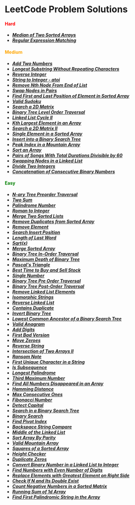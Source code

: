 # LeetCode Problem Solutions

<h4 style="color:red">Hard</h4>

-   **_[Median of Two Sorted Arrays](https://github.com/Razeen-Shaikh/leetcode/tree/main/solutions/median-of-two-sorted-arrays)_**
-   **_[Regular Expression Matching](https://github.com/Razeen-Shaikh/leetcode/tree/main/solutions/regular-expression-matching)_**

<h4 style="color:orange">Medium</h4>

-   **_[Add Two Numbers](https://github.com/Razeen-Shaikh/leetcode/tree/main/solutions/add-two-numbers)_**
-   **_[Longest Substring Without Repeating Characters](https://github.com/Razeen-Shaikh/leetcode/tree/main/solutions/longest-substring-without-repeating-characters)_**
-   **_[Reverse Integer](https://github.com/Razeen-Shaikh/leetcode/tree/main/solutions/reverse-integer)_**
-   **_[String to Integer - atoi](https://github.com/Razeen-Shaikh/leetcode/tree/main/solutions/string-to-integer)_**
-   **_[Remove Nth Node From End of List](https://github.com/Razeen-Shaikh/leetcode/tree/main/solutions/remove-nth-node-from-end-of-list)_**
-   **_[Swap Nodes in Pairs](https://github.com/Razeen-Shaikh/leetcode/tree/main/solutions/swap-nodes-in-pairs)_**
-   **_[Find First and Last Position of Element in Sorted Array](https://github.com/Razeen-Shaikh/leetcode/tree/main/solutions/find-first-and-last-position-of-element)_**
-   **_[Valid Sudoku](https://github.com/Razeen-Shaikh/leetcode/tree/main/solutions/valid-sudoku)_**
-   **_[Search a 2D Matrix](https://github.com/Razeen-Shaikh/leetcode/tree/main/solutions/search-a-2d-matrix)_**
-   **_[Binary Tree Level Order Traversal](https://github.com/Razeen-Shaaikh/leetcode/tree/main/solutions/binary-tree-level-order-traversal)_**
-   **_[Linked List Cycle II](https://github.com/Razeen-Shaikh/leetcode/tree/main/solutions/linked-list-cycle-ii)_**
-   **_[Kth Largest Element in an Array](https://github.com/Razeen-Shaikh/leetcode/tree/main/solutions/kth-largest-element-in-an-array)_**
-   **_[Search a 2D Matrix II](https://github.com/Razeen-Shaikh/leetcode/tree/main/solutions/search-a-2d-matrix-ii)_**
-   **_[Single Element in a Sorted Array](https://github.com/Razeen-Shaikh/leetcode/tree/main/solutions/single-element-in-a-sorted-array)_**
-   **_[Insert into a Binary Search Tree](https://github.com/Razeen-Shaikh/leetcode/tree/main/solutions/insert-into-a-binary-search-tree)_**
-   **_[Peak Index in a Mountain Array](https://github.com/Razeen-Shaikh/leetcode/tree/main/solutions/peak-index-in-a-mountain-array)_**
-   **_[Sort an Array](https://github.com/Razeen-Shaikh/leetcode/tree/main/solutions/sort-an-array)_**
-   **_[Pairs of Songs With Total Durations Divisible by 60](https://github.com/Razeen-Shaikh/leetcode/tree/main/solutions/pairs-of-a-sorted-array)_**
-   **_[Swapping Nodes in a Linked List](https://github.com/Razeen-Shaikh/leetcode/tree/main/solutions/1721.swapping-nodes-in-a-linked-list)_**
-   **_[Divide Two Integers](https://github.com/Razeen-Shaikh/leetcode/tree/main/solutions/divide-two-numbers)_**
-   **_[Concatenation of Consecutive Binary Numbers](https://github.com/Razeen-Shaikh/leetcode/tree/main/solutions/concatenation-of-consecutive-binary-numbers)_**

<h4 style="color:green">Easy</h4>

-   **_[N-ary Tree Preorder Traversal](https://github.com/Razeen-Shaikh/leetcode/tree/main/solutions/n-ary-treepreorder-traversal)_**
-   **_[Two Sum](https://github.com/Razeen-Shaikh/leetcode/tree/main/solutions/two-sums)_**
-   **_[Palindrome Number](https://github.com/Razeen-Shaikh/leetcode/tree/main/solutions/palindrome-number)_**
-   **_[Roman to Integer](https://github.com/Razeen-Shaikh/leetcode/tree/main/solutions/roman-to-integer)_**
-   **_[Merge Two Sorted Lists](https://github.com/Razeen-Shaikh/leetcode/tree/main/solutions/merge-two-sorted-lists)_**
-   **_[Remove Duplicates from Sorted Array](https://github.com/Razeen-Shaikh/leetcode/tree/main/solutions/remove-duplicates-from-sorted-array)_**
-   **_[Remove Element](https://github.com/Razeen-Shaikh/leetcode/tree/main/solutions/remove-element)_**
-   **_[Search Insert Position](https://github.com/Razeen-Shaikh/leetcode/tree/main/solutions/search-insert-position)_**
-   **_[Length of Last Word](https://github.com/Razeen-Shaikh/leetcode/tree/main/solutions/length-of-last-word)_**
-   **_[Sqrt(x)](https://github.com/Razeen-Shaikh/leetcode/tree/main/solutions/sqrt-of-x)_**
-   **_[Merge Sorted Array](https://github.com/Razeen-Shaikh/leetcode/tree/main/solutions/merge-sorted-array)_**
-   **_[Binary Tree In-Order Traversal](https://github.com/Razeen-Shaikh/leetcode/tree/main/solutions/binary-tree-inorder-traversal)_**
-   **_[Maximum Depth of Binary Tree](https://github.com/Razeen-Shaikh/leetcode/tree/main/solutions/0104.maximum-depth-of-binary-tree)_**
-   **_[Pascal's Triangle](https://github.com/Razeen-Shaikh/leetcode/tree/main/solutions/0118.pascal's-triangle)_**
-   **_[Best Time to Buy and Sell Stock](https://github.com/Razeen-Shaikh/leetcode/tree/main/solutions/0121.best-time-to-buy-sell-stock)_**
-   **_[Single Number](https://github.com/Razeen-Shaikh/leetcode/tree/main/solutions/0136.single-number)_**
-   **_[Binary Tree Pre Order Traversal](https://github.com/Razeen-Shaikh/leetcode/tree/main/solutions/0144.binary-tree-pre-order-traversal)_**
-   **_[Binary Tree Post-Order Traversal](https://github.com/Razeen-Shaikh/leetcode/tree/main/solutions/0145.binary-tree-post-order-traversal)_**
-   **_[Remove Linked List Elements](https://github.com/Razeen-Shaikh/leetcode/tree/main/solutions/0203.remove-linked-list-elements)_**
-   **_[Isomorphic Strings](https://github.com/Razeen-Shaikh/leetcode/tree/main/solutions/0205.isomorphic-strings)_**
-   **_[Reverse Linked List](https://github.com/Razeen-Shaikh/leetcode/tree/main/solutions/0206.reverse-linked-list)_**
-   **_[Contains Duplicate](https://github.com/Razeen-Shaikh/leetcode/tree/main/solutions/0217.contains-duplicate)_**
-   **_[Invert Binary Tree](https://github.com/Razeen-Shaikh/leetcode/tree/main/solutions/0226.invert-binary-tree)_**
-   **_[Lowest Common Ancestor of a Binary Search Tree](https://github.com/Razeen-Shaikh/leetcode/tree/main/solutions/0235.lowest-common-ancestor-of-a-binary-search-tree)_**
-   **_[Valid Anagram](https://github.com/Razeen-Shaikh/leetcode/tree/main/solutions/0242.valid-anagram)_**
-   **_[Add Digits](https://github.com/Razeen-Shaikh/leetcode/tree/main/solutions/0258.add-digits)_**
-   **_[First Bad Version](https://github.com/Razeen-Shaikh/leetcode/tree/main/solutions/0278.first-bad-version)_**
-   **_[Move Zeroes](https://github.com/Razeen-Shaikh/leetcode/tree/main/solutions/0283.move-zeroes)_**
-   **_[Reverse String](https://github.com/Razeen-Shaikh/leetcode/tree/main/solutions/0344.reverse-string)_**
-   **_[Intersection of Two Arrays II](https://github.com/Razeen-Shaikh/leetcode/tree/main/solutions/0350.intersection-of-two-arrays-ii)_**
-   **_[Ransom Note](https://github.com/Razeen-Shaikh/leetcode/tree/main/solutions/0383.ransom-note)_**
-   **_[First Unique Character in a String](https://github.com/Razeen-Shaikh/leetcode/tree/main/solutions/0387.first-unique-character-in-a-string)_**
-   **_[Is Subsequence](https://github.com/Razeen-Shaikh/leetcode/tree/main/solutions/is-subsequence)_**
-   **_[Longest Palindrome](https://github.com/Razeen-Shaikh/leetcode/tree/main/solutions/0409.longest-palindrome)_**
-   **_[Third Maximum Number](https://github.com/Razeen-Shaikh/leetcode/tree/main/solutions/0414.third-maximum-number)_**
-   **_[Find All Numbers Disappeared in an Array](https://github.com/Razeen-Shaikh/leetcode/tree/main/solutions/0448.find-all-numbers-disappeared-in-an-array)_**
-   **_[Hamming Distance](https://github.com/Razeen-Shaikh/leetcode/tree/main/solutions/0461.hamming-distance)_**
-   **_[Max Consecutive Ones](https://github.com/Razeen-Shaikh/leetcode/tree/main/solutions/0485.max-consecutive-ones)_**
-   **_[Fibonacci Number](https://github.com/Razeen-Shaikh/leetcode/tree/main/solutions/0509.fibonacci-number)_**
-   **_[Detect Capital](https://github.com/Razeen-Shaikh/leetcode/tree/main/solutions/0520.detect-capital)_**
-   **_[Search in a Binary Search Tree](https://github.com/Razeen-Shaikh/leetcode/tree/main/solutions/07arch-in-a-binary-search-tree)_**
-   **_[Binary Search](https://github.com/Razeen-Shaikh/leetcode/tree/main/solutions/binary-search)_**
-   **_[Find Pivot Index](https://github.com/Razeen-Shaikh/leetcode/tree/main/solutions/724.find-pivot-index)_**
-   **_[Backspace String Compare](https://github.com/Razeen-Shaikh/leetcode/tree/main/solutions/844.backspace-str-compare)_**
-   **_[Middle of the Linked List](https://github.com/Razeen-Shaikh/leetcode/tree/main/solutions/876.middle_of-the-linked-list)_**
-   **_[Sort Array By Parity](https://github.com/Razeen-Shaikh/leetcode/tree/main/solutions/0905.sort-array-by-parity)_**
-   **_[Valid Mountain Array](https://github.com/Razeen-Shaikh/leetcode/tree/main/solutions/0941.valid-mountain-array)_**
-   **_[Squares of a Sorted Array](https://github.com/Razeen-Shaikh/leetcode/tree/main/solutions/0977.squares-of-a-sorted-array)_**
-   **_[Height Checker](https://github.com/Razeen-Shaikh/leetcode/tree/main/solutions/1051.height-checker)_**
-   **_[Duplicate Zeros](https://github.com/Razeen-Shaikh/leetcode/tree/main/solutions/1089.duplicate-zeros)_**
-   **_[Convert Binary Number in a Linked List to Integer](https://github.com/Razeen-Shaikh/leetcode/tree/main/solutions/1290.convert-binary-number-in-a-linked-list-to-integer)_**
-   **_[Find Numbers with Even Number of Digits](https://github.com/Razeen-Shaikh/leetcode/tree/main/solutions/1295.find-numbers-with-even-number-of-digits)_**
-   **_[Replace Elements with Greatest Element on Right Side](https://github.com/Razeen-Shaikh/leetcode/tree/main/solutions/1299.replace-elements-with-greatest-element-on-right-side)_**
-   **_[Check If N and Its Double Exist](https://github.com/Razeen-Shaikh/leetcode/tree/main/solutions/1346.check-if-n-and-its-double-exist)_**
-   **_[Count Negative Numbers in a Sorted Matrix](https://github.com/Razeen-Shaikh/leetcode/tree/main/solutions/1351.count-negative-numbers-in-a-sorted-matrix)_**
-   **_[Running Sum of 1d Array](https://github.com/Razeen-Shaikh/leetcode/tree/main/solutions/1480.running-sum-of-1d-array)_**
-   **_[Find First Palindromic String in the Array](https://github.com/Razeen-Shaikh/leetcode/tree/main/solutions/find-first-palindromic-string-in-the-array)_**
